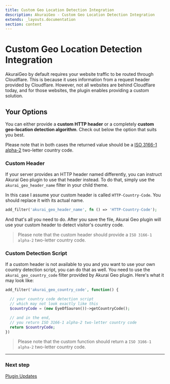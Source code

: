 ```yaml
---
title: Custom Geo Location Detection Integration
description: AkuraiGeo - Custom Geo Location Detection Integration
extends: _layouts.documentation
section: content
---
```


# Custom Geo Location Detection Integration

AkuraiGeo by default requires your website traffic to be routed through Cloudflare. This is because it uses information from a request header provided by Cloudflare. However, not all websites are behind Cloudflare today, and for those websites, the plugin enables providing a custom solution.

## Your Options

You can either provide a **custom HTTP header** or a completely **custom geo-location detection algorithm**. Check out below the option that suits you best.

Please note that in both cases the returned value should be a [ISO 3166-1 alpha-2](https://en.wikipedia.org/wiki/ISO_3166-1_alpha-2) two-letter country code.

### Custom Header

If your server provides an HTTP header named differently, you can instruct Akurai Geo plugin to use that header instead. To do that, simply use the `akurai_geo_header_name` filter in your child theme.

In this case I assume your custom header is called `HTTP-Country-Code`. You should replace it with its actual name.

```php
add_filter('akurai_geo_header_name', fn () => 'HTTP-Country-Code');
```

And that's all you need to do. After you save the file, Akurai Geo plugin will use your custom header to detect visitor's country code.

> Please note that the custom header should provide a `ISO 3166-1 alpha-2` two-letter country code.

### Custom Detection Script

If a custom header is not available to you and you want to use your own country detection script, you can do that as well.
You need to use the `akurai_geo_country_code` filter provided by Akurai Geo plugin. Here's what it may look like:

```php
add_filter('akurai_geo_country_code', function() {

  // your country code detection script
  // which may not look exactly like this
  $countryCode = (new EyeOfSauron())->getCountryCode();

  // and in the end,
  // you return ISO 3166-1 alpha-2 two-letter country code
  return $countryCode;
})
```

> Please note that the custom function should return a `ISO 3166-1 alpha-2` two-letter country code.

---

### Next step

[Plugin Updates](/docs/akurai-geo/plugin-updates/)
